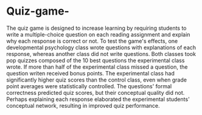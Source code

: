 # Quiz-game-
The quiz game is designed to increase learning by requiring students to write a multiple-choice question on each reading assignment and explain why each response is correct or not. To test the game's effects, one developmental psychology class wrote questions with explanations of each response, whereas another class did not write questions. Both classes took pop quizzes composed of the 10 best questions the experimental class wrote. If more than half of the experimental class missed a question, the question writen received bonus points. The experimental class had significantly higher quiz scores than the control class, even when grade point averages were statistically controlled. The questions' formal correctness predicted quiz scores, but their conceptual quality did not. Perhaps explaining each response elaborated the experimental students' conceptual network, resulting in improved quiz performance.
